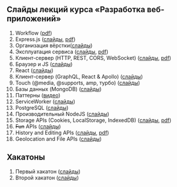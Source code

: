 ## Слайды лекций курса «Разработка веб-приложений»

1. Workflow ([pdf](https://github.com/urfu-2017/webdev-slides/files/1741040/default.pdf))
1. Express.js ([слайды](https://urfu-2017.github.io/webdev-slides/02-express/index.html), [pdf](02-express/index.pdf))
1. Организация вёрстки([слайды](https://urfu-2017.github.io/webdev-slides/03-bem/lection/index.html))
1. Эксплуатация сервиса ([слайды](https://urfu-2017.github.io/webdev-slides/04-operating/index.html), [pdf](04-operating/index.pdf))
1. Клиент-сервер (HTTP, REST, CORS, WebSocket) ([слайды](https://urfu-2017.github.io/webdev-slides/05-client-server/index.html), [pdf](05-client-server/index.pdf))
1. Браузер и JS ([слайды](https://urfu-2017.github.io/webdev-slides/06-browser-and-js/lection/index.html))
1. React ([слайды](https://urfu-2017.github.io/webdev-slides/07-react/index.html))
1. Клиент-сервер (GraphQL, React & Apollo) ([слайды](https://urfu-2017.github.io/webdev-slides/08-client-server/index.html))
1. Touch (@media, @supports, amp, турбо) ([слайды](http://urfu-2017.github.io/webdev-slides/09-touch/index.html))
1. Базы данных (MongoDB) ([слайды](https://urfu-2017.github.io/webdev-slides/10-mongodb/lection/index.html))
1. Паттерны ([видео](https://www.youtube.com/watch?v=A__0VgwlBR0))
1. ServiceWorker ([слайды](https://yadi.sk/i/P9k4yIvJ3U6Jj3))
1. PostgreSQL ([слайды](https://urfu-2017.github.io/webdev-slides/14-postgresql/lection/index.html))
1. Производительный NodeJS ([слайды](https://urfu-2017.github.io/webdev-slides/16-pro-nodejs/#/))
1. Storage APIs (Cookies, LocalStorage, IndexedDB) ([слайды](https://urfu-2017.github.io/webdev-slides/19-storage/#/), [pdf](19-storage/index.pdf))
1. ~~Fun~~ APIs ([слайды](https://urfu-2017.github.io/webdev-slides/19-fun-apis/index.html))
1. History and Editing APIs ([слайды](https://urfu-2017.github.io/webdev-slides/21-history-and-editing/#/), [pdf](21-history-and-editing/index.pdf))
1. Geolocation and File APIs ([слайды](https://urfu-2017.github.io/webdev-slides/21-geolocation-and-file/index.html))

## Хакатоны

1. Первый хакатон ([слайды](https://urfu-2017.github.io/webdev-slides/hackatone-01/index.html))
1. Второй хакатон ([слайды](https://urfu-2017.github.io/webdev-slides/hackatone-02/index.html))
